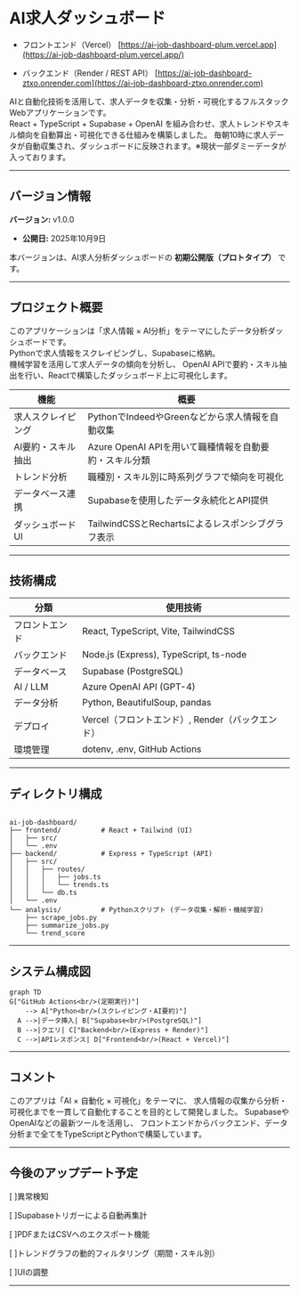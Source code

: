 # AI求人ダッシュボード

- フロントエンド（Vercel）
  [https://ai-job-dashboard-plum.vercel.app](https://ai-job-dashboard-plum.vercel.app/)

- バックエンド（Render / REST API）
  [https://ai-job-dashboard-ztxo.onrender.com](https://ai-job-dashboard-ztxo.onrender.com)
  

AIと自動化技術を活用して、求人データを収集・分析・可視化するフルスタックWebアプリケーションです。  
React + TypeScript + Supabase + OpenAI を組み合わせ、求人トレンドやスキル傾向を自動算出・可視化できる仕組みを構築しました。
毎朝10時に求人データが自動収集され、ダッシュボードに反映されます。※現状一部ダミーデータが入っております。

---
## バージョン情報

**バージョン:** v1.0.0  
- **公開日:** 2025年10月9日 

本バージョンは、AI求人分析ダッシュボードの **初期公開版（プロトタイプ）** です。  

---

## プロジェクト概要

このアプリケーションは「求人情報 × AI分析」をテーマにしたデータ分析ダッシュボードです。  
Pythonで求人情報をスクレイピングし、Supabaseに格納。  
機械学習を活用して求人データの傾向を分析し、
OpenAI APIで要約・スキル抽出を行い、Reactで構築したダッシュボード上に可視化します。

| 機能 | 概要 |
|------|------|
| 求人スクレイピング | PythonでIndeedやGreenなどから求人情報を自動収集 |
| AI要約・スキル抽出 | Azure  OpenAI APIを用いて職種情報を自動要約・スキル分類 |
| トレンド分析 | 職種別・スキル別に時系列グラフで傾向を可視化 |
| データベース連携 | Supabaseを使用したデータ永続化とAPI提供 |
| ダッシュボードUI | TailwindCSSとRechartsによるレスポンシブグラフ表示 |

---

## 技術構成

| 分類 | 使用技術 |
|------|-----------|
| フロントエンド | React, TypeScript, Vite, TailwindCSS |
| バックエンド | Node.js (Express), TypeScript, ts-node |
| データベース | Supabase (PostgreSQL) |
| AI / LLM | Azure OpenAI API (GPT-4) |
| データ分析 | Python, BeautifulSoup, pandas |
| デプロイ | Vercel（フロントエンド）, Render（バックエンド） |
| 環境管理 | dotenv, .env, GitHub Actions |

---

## ディレクトリ構成

<pre><code>
ai-job-dashboard/
├── frontend/          # React + Tailwind (UI)
│   ├── src/
│   └── .env
├── backend/           # Express + TypeScript (API)
│   ├── src/
│   │   ├── routes/
│   │   │   ├── jobs.ts
│   │   │   └── trends.ts
│   │   └── db.ts
│   └── .env
└── analysis/          # Pythonスクリプト (データ収集・解析・機械学習)
    ├── scrape_jobs.py
    ├── summarize_jobs.py
    └── trend_score
</code></pre>

---

## システム構成図


```mermaid
graph TD
G["GitHub Actions<br/>(定期実行)"]
    --> A["Python<br/>(スクレイピング・AI要約)"]
  A -->|データ挿入| B["Supabase<br/>(PostgreSQL)"]
  B -->|クエリ| C["Backend<br/>(Express + Render)"]
  C -->|APIレスポンス| D["Frontend<br/>(React + Vercel)"]

```

---

## コメント

このアプリは「AI × 自動化 × 可視化」をテーマに、
求人情報の収集から分析・可視化までを一貫して自動化することを目的として開発しました。
SupabaseやOpenAIなどの最新ツールを活用し、
フロントエンドからバックエンド、データ分析まで全てをTypeScriptとPythonで構築しています。

---

## 今後のアップデート予定

[ ]異常検知

[ ]Supabaseトリガーによる自動再集計

[ ]PDFまたはCSVへのエクスポート機能

[ ]トレンドグラフの動的フィルタリング（期間・スキル別）

[ ]UIの調整


---

